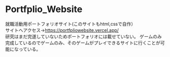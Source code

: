 # Portfplio_Website
就職活動用ポートフォリオサイト(このサイトもhtml,cssで自作）
<br>
サイトへアクセス→https://portfpliowebsite.vercel.app/
<br>
研究はまだ完遂していないためポートフォリオには載せていない。
ゲームのみ完成しているのでゲームのみ、そのゲームがプレイできるサイトに行くことが可能になっている。
